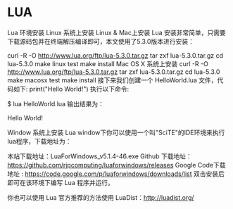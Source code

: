 # LUA
Lua 环境安装
Linux 系统上安装
Linux & Mac上安装 Lua 安装非常简单，只需要下载源码包并在终端解压编译即可，本文使用了5.3.0版本进行安装：

curl -R -O http://www.lua.org/ftp/lua-5.3.0.tar.gz
tar zxf lua-5.3.0.tar.gz
cd lua-5.3.0
make linux test
make install
Mac OS X 系统上安装
curl -R -O http://www.lua.org/ftp/lua-5.3.0.tar.gz
tar zxf lua-5.3.0.tar.gz
cd lua-5.3.0
make macosx test
make install
接下来我们创建一个 HelloWorld.lua 文件，代码如下:
print("Hello World!")
执行以下命令:

$ lua HelloWorld.lua
输出结果为：

Hello World!

Window 系统上安装 Lua
window下你可以使用一个叫"SciTE"的IDE环境来执行lua程序，下载地址为：

本站下载地址：LuaForWindows_v5.1.4-46.exe
Github 下载地址：https://github.com/rjpcomputing/luaforwindows/releases
Google Code下载地址 : https://code.google.com/p/luaforwindows/downloads/list
双击安装后即可在该环境下编写 Lua 程序并运行。

你也可以使用 Lua 官方推荐的方法使用 LuaDist：http://luadist.org/
